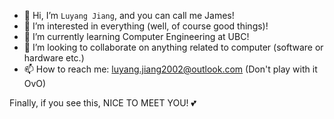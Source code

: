 - 👋 Hi, I’m `Luyang Jiang`, and you can call me James!
- 👀 I’m interested in everything (well, of course good things)!
- 🌱 I’m currently learning Computer Engineering at UBC!
- 💞️ I’m looking to collaborate on anything related to computer (software or hardware etc.)
- 📫 How to reach me: luyang.jiang2002@outlook.com (Don't play with it OvO)

Finally, if you see this, NICE TO MEET YOU! 💕

<!---
JamesLuyangJiang/JamesLuyangJiang is a ✨ special ✨ repository because its `README.md` (this file) appears on your GitHub profile.
You can click the Preview link to take a look at your changes.
--->
